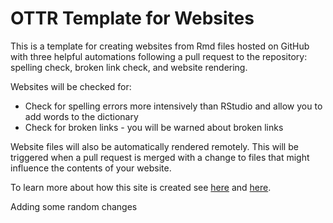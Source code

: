 # OTTR Template for Websites

This is a template for creating websites from Rmd files hosted on GitHub with three helpful automations following a pull request to the repository: spelling check, broken link check, and website rendering.

Websites will be checked for:

- Check for spelling errors more intensively than RStudio and allow you to add words to the dictionary
- Check for broken links - you will be warned about broken links

Website files will also be automatically rendered remotely. This will be triggered when a pull request is merged with a change to files that might influence the contents of your website.

To learn more about how this site is created see [here](https://bookdown.org/yihui/rmarkdown/rmarkdown-site.html) and [here](https://garrettgman.github.io/rmarkdown/rmarkdown_websites.html).

Adding some random changes 
